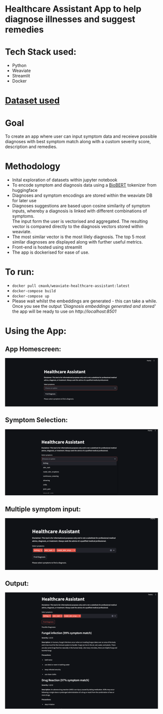 # Healthcare Assistant App to help diagnose illnesses and suggest remedies

# Tech Stack used:
* Python
* Weaviate
* Streamlit
* Docker

# [Dataset used](https://www.kaggle.com/datasets/itachi9604/disease-symptom-description-dataset)

# Goal
To create an app where user can input symptom data and receieve possible diagnoses with best symptom match along with a custom severity score, description and remedies.

# Methodology
* Inital exploration of datasets within jupyter notebook
* To encode symptom and diagnosis data using a [BioBERT](https://huggingface.co/dmis-lab/biobert-v1.1) tokenizer from huggingface
* Diagnoses and symptom encodings are stored within the weaviate DB for later use
* Diagnoses suggestions are based upon cosine similarity of symptom inputs, whereby a diagnosis is linked with different combinations of symptoms.<br> The input form the user is vectorised and aggregated. The resulting vector is compared directly to the diagnosis vectors stored within weaviate.
* The most similar vector is the most lilely diagnosis. The top 5 most similar diagnoses are displayed along with further useful metrics.
* Front-end is hosted using streamlit
* The app is dockerised for ease of use.

# To run:
* `docker pull cmaxk/weaviate-healthcare-assistant:latest`
* `docker-compose build`
* `docker-compose up`
* Please wait whilst the embeddings are generated - this can take a while. Once you see the output *'Diagnosis embeddings generated and stored'* the app will be ready to use on *http://localhost:8501*

# Using the App:

## App Homescreen:
![Homescreen](images/1.png)

## Symptom Selection:
![Symptom Selection](images/2.png)

## Multiple symptom input:
![Multiple symptom input](images/3.png)

## Output:
![Output](images/4.png)


